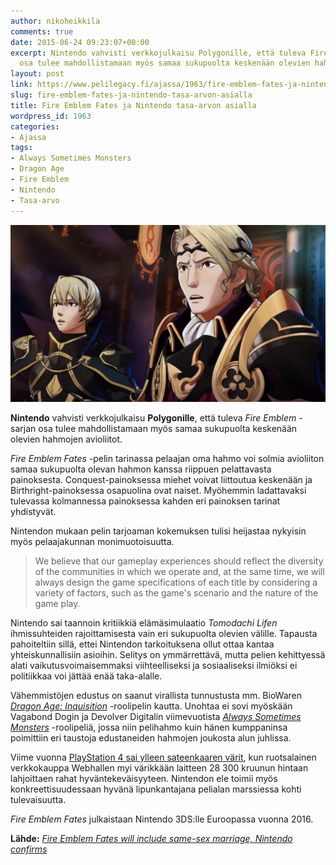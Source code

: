```yaml
---
author: nikoheikkila
comments: true
date: 2015-06-24 09:23:07+00:00
excerpt: Nintendo vahvisti verkkojulkaisu Polygonille, että tuleva Fire Emblem -sarjan
  osa tulee mahdollistamaan myös samaa sukupuolta keskenään olevien hahmojen avioliitot.
layout: post
link: https://www.pelilegacy.fi/ajassa/1963/fire-emblem-fates-ja-nintendo-tasa-arvon-asialla
slug: fire-emblem-fates-ja-nintendo-tasa-arvon-asialla
title: Fire Emblem Fates ja Nintendo tasa-arvon asialla
wordpress_id: 1963
categories:
- Ajassa
tags:
- Always Sometimes Monsters
- Dragon Age
- Fire Emblem
- Nintendo
- Tasa-arvo
---
```


[![Fire Emblem Fates](/uploads/2015/06/fire_emblem_fates.jpg)](/uploads/2015/06/fire_emblem_fates.jpg)

**Nintendo** vahvisti verkkojulkaisu **Polygonille**, että tuleva _Fire Emblem_ -sarjan osa tulee mahdollistamaan myös samaa sukupuolta keskenään olevien hahmojen avioliitot.

_Fire Emblem Fates_ -pelin tarinassa pelaajan oma hahmo voi solmia avioliiton samaa sukupuolta olevan hahmon kanssa riippuen pelattavasta painoksesta. Conquest-painoksessa miehet voivat liittoutua keskenään ja Birthright-painoksessa osapuolina ovat naiset. Myöhemmin ladattavaksi tulevassa kolmannessa painoksessa kahden eri painoksen tarinat yhdistyvät.

Nintendon mukaan pelin tarjoaman kokemuksen tulisi heijastaa nykyisin myös pelaajakunnan monimuotoisuutta.



<blockquote>We believe that our gameplay experiences should reflect the diversity of the communities in which we operate and, at the same time, we will always design the game specifications of each title by considering a variety of factors, such as the game's scenario and the nature of the game play.</blockquote>



Nintendo sai taannoin kritiikkiä elämäsimulaatio _Tomodachi Lifen_ ihmissuhteiden rajoittamisesta vain eri sukupuolta olevien välille. Tapausta pahoiteltiin sillä, ettei Nintendon tarkoituksena ollut ottaa kantaa yhteiskunnallisiin asioihin. Selitys on ymmärrettävä, mutta pelien kehittyessä alati vaikutusvoimaisemmaksi viihteelliseksi ja sosiaaliseksi ilmiöksi ei politiikkaa voi jättää enää taka-alalle.

Vähemmistöjen edustus on saanut virallista tunnustusta mm. BioWaren _[Dragon Age: Inquisition](http://www.gamespot.com/articles/dragon-age-inquisition-honored-by-lgbt-advocacy-gr/1100-6424838/)_ -roolipelin kautta. Unohtaa ei sovi myöskään Vagabond Dogin ja Devolver Digitalin viimevuotista _[Always Sometimes Monsters](http://www.pelilegacy.fi/arvostelut/714/always-sometimes-monsters-on-elamasi-pelin-mitassa)_ -roolipeliä, jossa niin pelihahmo kuin hänen kumppaninsa poimittiin eri taustoja edustaneiden hahmojen joukosta alun juhlissa.

Viime vuonna [PlayStation 4 sai ylleen sateenkaaren värit](http://www.ign.com/articles/2014/08/04/limited-edition-ps4-sold-to-raise-money-for-lgbt-charity), kun ruotsalainen verkkokauppa Webhallen myi värikkään laitteen 28 300 kruunun hintaan lahjoittaen rahat hyväntekeväisyyteen. Nintendon ele toimii myös konkreettisuudessaan hyvänä lipunkantajana pelialan marssiessa kohti tulevaisuutta.

_Fire Emblem Fates_ julkaistaan Nintendo 3DS:lle Euroopassa vuonna 2016.

**Lähde:** _[Fire Emblem Fates will include same-sex marriage, Nintendo confirms](http://www.polygon.com/2015/6/23/8836513/fire-emblem-fates-same-sex-relationships-nintendo)_
